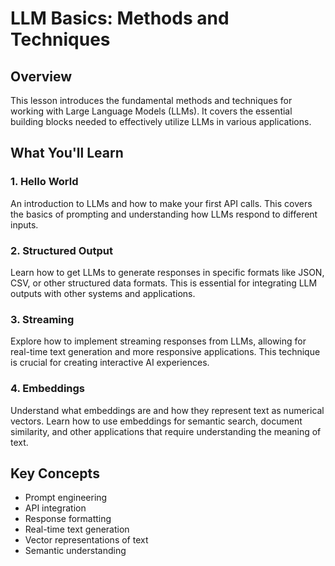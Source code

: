 # LLM Basics: Methods and Techniques

## Overview
This lesson introduces the fundamental methods and techniques for working with Large Language Models (LLMs). It covers the essential building blocks needed to effectively utilize LLMs in various applications.

## What You'll Learn

### 1. Hello World
An introduction to LLMs and how to make your first API calls. This covers the basics of prompting and understanding how LLMs respond to different inputs.

### 2. Structured Output
Learn how to get LLMs to generate responses in specific formats like JSON, CSV, or other structured data formats. This is essential for integrating LLM outputs with other systems and applications.

### 3. Streaming
Explore how to implement streaming responses from LLMs, allowing for real-time text generation and more responsive applications. This technique is crucial for creating interactive AI experiences.

### 4. Embeddings
Understand what embeddings are and how they represent text as numerical vectors. Learn how to use embeddings for semantic search, document similarity, and other applications that require understanding the meaning of text.

## Key Concepts
- Prompt engineering
- API integration
- Response formatting
- Real-time text generation
- Vector representations of text
- Semantic understanding
